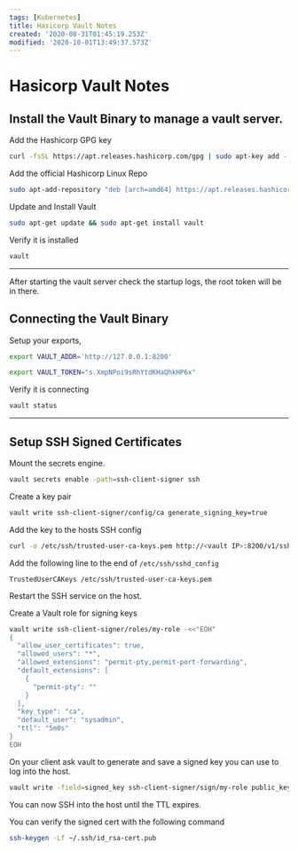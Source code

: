```yaml
---
tags: [Kubernetes]
title: Hasicorp Vault Notes
created: '2020-08-31T01:45:19.253Z'
modified: '2020-10-01T13:49:37.573Z'
---
```


# Hasicorp Vault Notes

## Install the Vault Binary to manage a vault server.  


Add the Hashicorp GPG key
```bash
curl -fsSL https://apt.releases.hashicorp.com/gpg | sudo apt-key add -
```

Add the official Hashicorp Linux Repo
```bash
sudo apt-add-repository "deb [arch=amd64] https://apt.releases.hashicorp.com $(lsb_release -cs) main"
```

Update and Install Vault
```bash
sudo apt-get update && sudo apt-get install vault
```

Verify it is installed 
```bash
vault
```

---

After starting the vault server check the startup logs,  the root token will be in there. 

## Connecting the Vault Binary

Setup your exports,
```bash
export VAULT_ADDR='http://127.0.0.1:8200'
```

```bash
export VAULT_TOKEN="s.XmpNPoi9sRhYtdKHaQhkHP6x"
```

Verify it is connecting
```bash
vault status
```


---
## Setup SSH Signed Certificates

Mount the secrets engine.
```bash
vault secrets enable -path=ssh-client-signer ssh
```

Create a key pair
```bash
vault write ssh-client-signer/config/ca generate_signing_key=true
```

Add the key to the hosts SSH config

```bash
curl -o /etc/ssh/trusted-user-ca-keys.pem http://<vault IP>:8200/v1/ssh-client-signer/public_key
```

Add the following line to the end of `/etc/ssh/sshd_config`

```
TrustedUserCAKeys /etc/ssh/trusted-user-ca-keys.pem
```

Restart the SSH service on the host. 


Create a Vault role for signing keys

```bash
vault write ssh-client-signer/roles/my-role -<<"EOH"
{
  "allow_user_certificates": true,
  "allowed_users": "*",
  "allowed_extensions": "permit-pty,permit-port-forwarding",
  "default_extensions": [
    {
      "permit-pty": ""
    }
  ],
  "key_type": "ca",
  "default_user": "sysadmin",
  "ttl": "5m0s"
}
EOH
```

On your client ask vault to generate and save a signed key you can use to log into the host. 

```bash
vault write -field=signed_key ssh-client-signer/sign/my-role public_key=@$HOME/.ssh/id_rsa.pub > ~/.ssh/id_rsa-cert.pub
```

You can now SSH into the host until the TTL expires. 

You can verify the signed cert with the following command

```bash
ssh-keygen -Lf ~/.ssh/id_rsa-cert.pub
```

